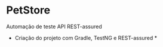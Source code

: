 # PetStore
Automação de teste API REST-assured
* Criação do projeto com Gradle, TestNG e REST-assured *
